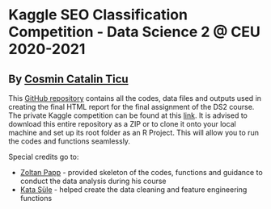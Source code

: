 # Kaggle SEO Classification Competition - Data Science 2 @ CEU 2020-2021

## By [Cosmin Catalin Ticu](https://github.com/cosmin-ticu)

This [GitHub repository](https://github.com/cosmin-ticu/kaggle-classification-competition) contains all the codes, data files and outputs used in creating the final HTML report for the final assignment of the DS2 course. The private Kaggle competition can be found at this [link](https://www.kaggle.com/c/ml2021ceuba/overview). It is advised to download this entire repository as a ZIP or to clone it onto your local machine and set up its root folder as an R Project. This will allow you to run the codes and functions seamlessly.

Special credits go to:
* [Zoltan Papp](https://github.com/pappzoltan) - provided skeleton of the codes, functions and guidance to conduct the data analysis during his course
* [Kata Süle](https://github.com/sulekata) - helped create the data cleaning and feature engineering functions
